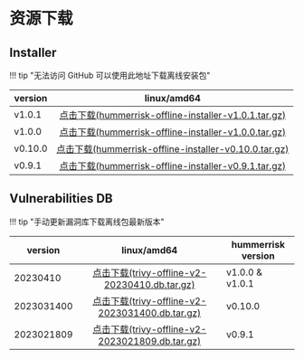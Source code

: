 # 资源下载

## Installer

!!! tip "无法访问 GitHub 可以使用此地址下载离线安装包"

| version |                                                                            linux/amd64                                                                             |
|---------|:------------------------------------------------------------------------------------------------------------------------------------------------------------------:|
| v1.0.1  |  [点击下载(hummerrisk-offline-installer-v1.0.1.tar.gz)](https://download.hummerrisk.com/offline-package/hummerrisk/x86_64/hummerrisk-offline-installer-v1.0.1.tar.gz)  |
| v1.0.0  |  [点击下载(hummerrisk-offline-installer-v1.0.0.tar.gz)](https://download.hummerrisk.com/offline-package/hummerrisk/x86_64/hummerrisk-offline-installer-v1.0.0.tar.gz)  |
| v0.10.0 | [点击下载(hummerrisk-offline-installer-v0.10.0.tar.gz)](https://company.hummercloud.com/offline-package/hummerrisk/x86_64/hummerrisk-offline-installer-v0.10.0.tar.gz) |
| v0.9.1  |  [点击下载(hummerrisk-offline-installer-v0.9.1.tar.gz)](https://company.hummercloud.com/offline-package/hummerrisk/x86_64/hummerrisk-offline-installer-v0.9.1.tar.gz)  |


## Vulnerabilities DB

!!! tip "手动更新漏洞库下载离线包最新版本"

| version    |                                                                     linux/amd64                                                                     | hummerrisk version |
|------------|:---------------------------------------------------------------------------------------------------------------------------------------------------:|--------------------|
| 20230410 | [点击下载(trivy-offline-v2-20230410.db.tar.gz)](https://download.hummerrisk.com/offline-package/trivy/trivy-db/trivy-offline-v2-20230410.db.tar.gz) | v1.0.0 & v1.0.1    |
| 2023031400 | [点击下载(trivy-offline-v2-2023031400.db.tar.gz)](https://company.hummercloud.com/offline-package/trivy/trivy-db/trivy-offline-v2-2023031400.db.tar.gz) | v0.10.0            |
| 2023021809 | [点击下载(trivy-offline-v2-2023021809.db.tar.gz)](https://company.hummercloud.com/offline-package/trivy/trivy-db/trivy-offline-v2-2023021809.db.tar.gz) | v0.9.1             |
